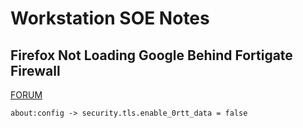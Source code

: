 # Workstation SOE Notes

## Firefox Not Loading Google Behind Fortigate Firewall

[FORUM](https://forums.informaction.com/viewtopic.php?t=26365)

```
about:config -> security.tls.enable_0rtt_data = false
```
